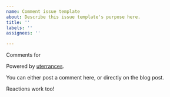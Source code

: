 ```yaml
---
name: Comment issue template
about: Describe this issue template's purpose here.
title: ''
labels: ''
assignees: ''

---
```


Comments for 

Powered by [uterrances](https://utteranc.es/).

You can either post a comment here, or directly on the blog post.

Reactions work too!
